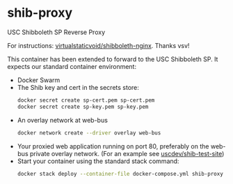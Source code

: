# shib-proxy
USC Shibboleth SP Reverse Proxy

For instructions: [virtualstaticvoid/shibboleth-nginx](https://hub.docker.com/r/virtualstaticvoid/shibboleth-nginx/). Thanks vsv!

This container has been extended to forward to the USC Shibboleth SP.
It expects our standard container environment:

- Docker Swarm
- The Shib key and cert in the secrets store:
  ````bash
  docker secret create sp-cert.pem sp-cert.pem
  docker secret create sp-key.pem sp-key.pem
  ````
- An overlay network at web-bus
  ````bash
  docker network create --driver overlay web-bus
  ````
- Your proxied web application running on port 80, preferably
on the web-bus private overlay network.
(For an example see [uscdev/shib-test-site](https://hub.docker.com/r/uscdev/shib-test-site/))
- Start your container using the standard stack command:
  ````bash
  docker stack deploy --container-file docker-compose.yml shib-proxy
  ````
  
